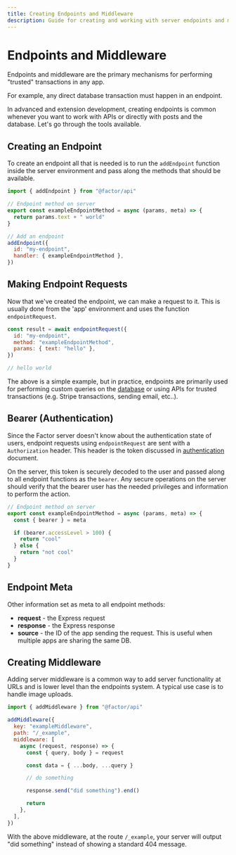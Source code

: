 ```yaml
---
title: Creating Endpoints and Middleware
description: Guide for creating and working with server endpoints and middleware
---
```


# Endpoints and Middleware

Endpoints and middleware are the primary mechanisms for performing "trusted" transactions in any app.

For example, any direct database transaction must happen in an endpoint.

In advanced and extension development, creating endpoints is common whenever you want to work with APIs or directly with posts and the database. Let's go through the tools available.

## Creating an Endpoint

To create an endpoint all that is needed is to run the `addEndpoint` function inside the server environment and pass along the methods that should be available.

```js
import { addEndpoint } from "@factor/api"

// Endpoint method on server
export const exampleEndpointMethod = async (params, meta) => {
  return params.text + " world"
}

// Add an endpoint
addEndpoint({
  id: "my-endpoint",
  handler: { exampleEndpointMethod },
})
```

## Making Endpoint Requests

Now that we've created the endpoint, we can make a request to it. This is usually done from the 'app' environment and uses the function `endpointRequest`.

```js
const result = await endpointRequest({
  id: "my-endpoint",
  method: "exampleEndpointMethod",
  params: { text: "hello" },
})

// hello world
```

The above is a simple example, but in practice, endpoints are primarily used for performing custom queries on the [database](./database) or using APIs for trusted transactions (e.g. Stripe transactions, sending email, etc..).

## Bearer (Authentication)

Since the Factor server doesn't know about the authentication state of users, endpoint requests using `endpointRequest` are sent with a `Authorization` header. This header is the token discussed in [authentication](./authentication) document.

On the server, this token is securely decoded to the user and passed along to all endpoint functions as the `bearer`. Any secure operations on the server should verify that the bearer user has the needed privileges and information to perform the action.

```js
// Endpoint method on server
export const exampleEndpointMethod = async (params, meta) => {
  const { bearer } = meta

  if (bearer.accessLevel > 100) {
    return "cool"
  } else {
    return "not cool"
  }
}
```

## Endpoint Meta

Other information set as meta to all endpoint methods:

- **request** - the Express request
- **response** - the Express response
- **source** - the ID of the app sending the request. This is useful when multiple apps are sharing the same DB.

## Creating Middleware

Adding server middleware is a common way to add server functionality at URLs and is lower level than the endpoints system. A typical use case is to handle image uploads.

```js
import { addMiddleware } from "@factor/api"

addMiddleware({
  key: "exampleMiddleware",
  path: "/_example",
  middleware: [
    async (request, response) => {
      const { query, body } = request

      const data = { ...body, ...query }

      // do something

      response.send("did something").end()

      return
    },
  ],
})
```

With the above middleware, at the route `/_example`, your server will output "did something" instead of showing a standard 404 message.
